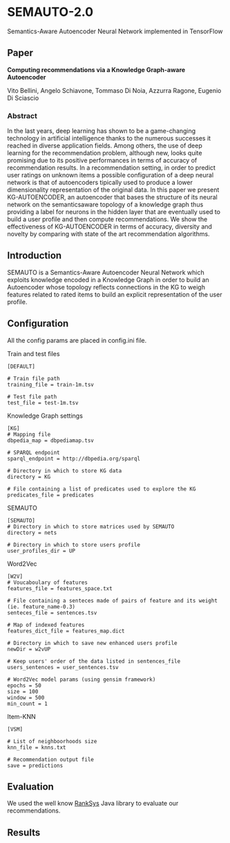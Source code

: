# SEMAUTO-2.0
Semantics-Aware Autoencoder Neural Network implemented in TensorFlow

## Paper
**Computing recommendations via a Knowledge Graph-aware Autoencoder**

Vito Bellini, Angelo Schiavone, Tommaso Di Noia, Azzurra Ragone, Eugenio Di Sciascio

### Abstract
In the last years, deep learning has shown to be a game-changing technology in artificial intelligence thanks to the numerous successes it reached in diverse application fields. Among others, the use of deep learning for the recommendation problem, although new, looks quite promising due to its positive performances in terms of accuracy of recommendation results. In a
recommendation setting, in order to predict user ratings on unknown items a possible configuration of a deep neural network is that of autoencoders tipically used to produce a lower dimensionality representation of the original
data. In this paper we present KG-AUTOENCODER, an autoencoder that bases the structure of its neural network on the semanticsaware topology of a knowledge graph thus providing a label for neurons in the hidden layer that are
eventually used to build a user profile and then compute recommendations. We show the effectiveness of KG-AUTOENCODER in terms of accuracy, diversity and novelty by comparing with state of the art recommendation algorithms.

## Introduction

SEMAUTO is a Semantics-Aware Autoencoder Neural Network which exploits knowledge encoded in a Knowledge Graph in order to build an Autoencoder whose topology reflects connections in the KG to weigh features related to rated items to build an explicit representation of the user profile.

## Configuration

All the config params are placed in config.ini file.

Train and test files
```
[DEFAULT]

# Train file path
training_file = train-1m.tsv

# Test file path
test_file = test-1m.tsv
```

Knowledge Graph settings
```
[KG]
# Mapping file
dbpedia_map = dbpediamap.tsv

# SPARQL endpoint
sparql_endpoint = http://dbpedia.org/sparql

# Directory in which to store KG data
directory = KG

# File containing a list of predicates used to explore the KG
predicates_file = predicates
```

SEMAUTO
```
[SEMAUTO]
# Directory in which to store matrices used by SEMAUTO
directory = nets

# Directory in which to store users profile
user_profiles_dir = UP
```

Word2Vec
```
[W2V]
# Voucaboulary of features
features_file = features_space.txt

# File containing a senteces made of pairs of feature and its weight (ie. feature_name-0.3)
senteces_file = sentences.tsv

# Map of indexed features
features_dict_file = features_map.dict

# Directory in which to save new enhanced users profile
newDir = w2vUP

# Keep users' order of the data listed in sentences_file
users_sentences = user_sentences.tsv

# Word2Vec model params (using gensim framework)
epochs = 50
size = 100
window = 500
min_count = 1
```

Item-KNN
```
[VSM]

# List of neighboorhoods size
knn_file = knns.txt

# Recommendation output file
save = predictions
```

## Evaluation

We used the well know [RankSys](https://github.com/RankSys/RankSys) Java library to evaluate our recommendations.

## Results
